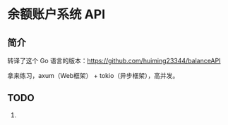 # 余额账户系统 API

## 简介

转译了这个 Go 语言的版本：https://github.com/huiming23344/balanceAPI

拿来练习，axum（Web框架） + tokio（异步框架），高并发。

## TODO

1. 